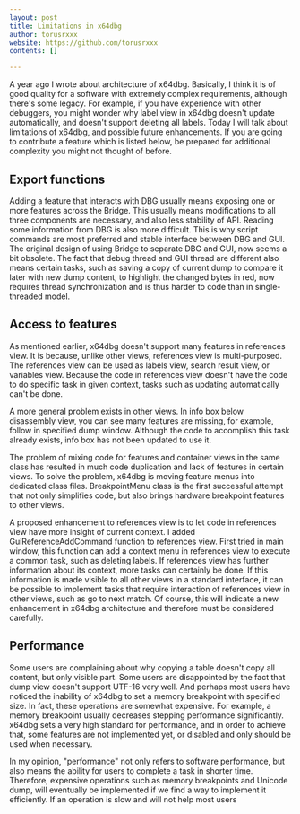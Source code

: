 ```yaml
---
layout: post
title: Limitations in x64dbg
author: torusrxxx
website: https://github.com/torusrxxx
contents: []

---
```


A year ago I wrote about architecture of x64dbg. Basically, I think it is of good quality for a software with extremely complex requirements, although there's some legacy. For example, if you have experience with other debuggers, you might wonder why label view in x64dbg doesn't update automatically, and doesn't support deleting all labels. Today I will talk about limitations of x64dbg, and possible future enhancements. If you are going to contribute a feature which is listed below, be prepared for additional complexity you might not thought of before.

## Export functions

Adding a feature that interacts with DBG usually means exposing one or more features across the Bridge. This usually means modifications to all three components are necessary, and also less stability of API. Reading some information from DBG is also more difficult. This is why script commands are most preferred and stable interface between DBG and GUI. The original design of using Bridge to separate DBG and GUI, now seems a bit obsolete. The fact that debug thread and GUI thread are different also means certain tasks, such as saving a copy of current dump to compare it later with new dump content, to highlight the changed bytes in red, now requires thread synchronization and is thus harder to code than in single-threaded model.

## Access to features

As mentioned earlier, x64dbg doesn't support many features in references view. It is because, unlike other views, references view is multi-purposed. The references view can be used as labels view, search result view, or variables view. Because the code in references view doesn't have the code to do specific task in given context, tasks such as updating automatically can't be done.

A more general problem exists in other views. In info box below disassembly view, you can see many features are missing, for example, follow in specified dump window. Although the code to accomplish this task already exists, info box has not been updated to use it.

The problem of mixing code for features and container views in the same class has resulted in much code duplication and lack of features in certain views. To solve the problem, x64dbg is moving feature menus into dedicated class files. BreakpointMenu class is the first successful attempt that not only simplifies code, but also brings hardware breakpoint features to other views.

A proposed enhancement to references view is to let code in references view have more insight of current context. I added GuiReferenceAddCommand function to references view. First tried in main window, this function can add a context menu in references view to execute a common task, such as deleting labels. If references view has further information about its context, more tasks can certainly be done. If this information is made visible to all other views in a standard interface, it can be possible to implement tasks that require interaction of references view in other views, such as go to next match. Of course, this will indicate a new enhancement in x64dbg architecture and therefore must be considered carefully.

## Performance

Some users are complaining about why copying a table doesn't copy all content, but only visible part. Some users are disappointed by the fact that dump view doesn't support UTF-16 very well. And perhaps most users have noticed the inability of x64dbg to set a memory breakpoint with specified size. In fact, these operations are somewhat expensive. For example, a memory breakpoint usually decreases stepping performance significantly. x64dbg sets a very high standard for performance, and in order to achieve that, some features are not implemented yet, or disabled and only should be used when necessary.

In my opinion, "performance" not only refers to software performance, but also means the ability for users to complete a task in shorter time. Therefore, expensive operations such as memory breakpoints and Unicode dump, will eventually be implemented if we find a way to implement it efficiently. If an operation is slow and will not help most users
